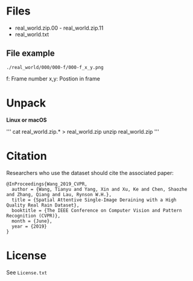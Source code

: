 # Files

* real_world.zip.00 - real_world.zip.11
* real_world.txt

## File example
 
 `./real_world/000/000-f/000-f_x_y.png`
 
 f: Frame number
 x,y: Postion in frame
 
 
# Unpack

**Linux or macOS**

'''
cat real_world.zip.* > real_world.zip
unzip real_world.zip 
'''
 

# Citation

Researchers who use the dataset should cite the associated paper:

```
@InProceedings{Wang_2019_CVPR,
  author = {Wang, Tianyu and Yang, Xin and Xu, Ke and Chen, Shaozhe and Zhang, Qiang and Lau, Rynson W.H.},
  title = {Spatial Attentive Single-Image Deraining with a High Quality Real Rain Dataset},
  booktitle = {The IEEE Conference on Computer Vision and Pattern Recognition (CVPR)},
  month = {June},
  year = {2019}
}
```
# License

See `License.txt`